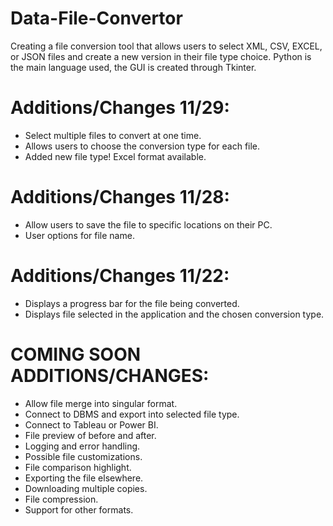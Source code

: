 # Data-File-Convertor

Creating a file conversion tool that allows users to select XML, CSV, EXCEL, or JSON  files and create a new version in their file type choice. 
Python is the main language used, the GUI is created through Tkinter.

# Additions/Changes 11/29:
- Select multiple files to convert at one time.
- Allows users to choose the conversion type for each file.
- Added new file type! Excel format available.

# Additions/Changes 11/28:
- Allow users to save the file to specific locations on their PC.
- User options for file name.

# Additions/Changes 11/22:
- Displays a progress bar for the file being converted.
- Displays file selected in the application and the chosen conversion type.

# COMING SOON ADDITIONS/CHANGES:
- Allow file merge into singular format.
- Connect to DBMS and export into selected file type.
- Connect to Tableau or Power BI.
- File preview of before and after.
- Logging and error handling.
- Possible file customizations.
- File comparison highlight.
- Exporting the file elsewhere.
- Downloading multiple copies.
- File compression.
- Support for other formats.
